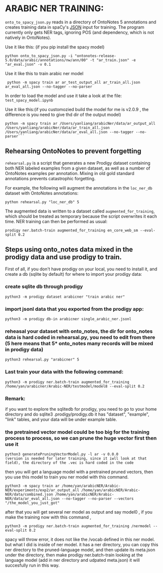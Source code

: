 # ARABIC NER TRAINING:

`onto_to_spacy_json.py` reads in a directory of OntoNotes 5 annotations and
creates training data in spaCy's
[JSON](https://spacy.io/api/annotation#json-input) input for training. The
program currently only gets NER tags, ignoring POS (and dependency, which is
not natively in OntoNotes).

Use it like this: (if you pip install the spacy model)

```
python onto_to_spacy_json.py -i "ontonotes-release-5.0/data/arabic/annotations/nw/ann/00" -t "ar_train.json" -e "ar_eval.json" -v 0.1
```

Use it like this to train arabic ner model
```
 python -m spacy train ar ar_test_output_all ar_train_all.json ar_eval_all.json --no-tagger --no-parser
```
In order to load the model and use it take a look at the file:
`test_spacy_model.ipynb`

Use it like this:(if you customozied build the model for me is v2.0.9 , the difference is you need to give thd dir of the output model)

```
python -m spacy train ar /Users/yanliang/arabicNer/data/ar_output_all /Users/yanliang/arabicNer/data/ar_train_all.json /Users/yanliang/arabicNer/data/ar_eval_all.json --no-tagger --no-parser```
```

## Rehearsing OntoNotes to prevent forgetting

`rehearsal.py` is a script that generates a new Prodigy dataset containing both
NER labeled examples from a given dataset, as well as a number of OntoNotes
examples per annotation. Mixing in old gold standard annotations prevents
catastrophic forgetting.

For example, the following will augment the annotations in the `loc_ner_db`
dataset with OntoNotes annotations:

`python rehearsal.py "loc_ner_db" 5`

The augmented data is written to a dataset called `augmented_for_training`,
which should be treated as temporary because the script overwrites it each
time. NER training can then be performed as usual:

```
prodigy ner.batch-train augmented_for_training en_core_web_sm --eval-split 0.2 
```

## Steps using onto_notes data mixed in the prodigy data and use prodigy to train.
First of all, if you don't have prodigy on your local, you need to install it, and create a db (sqlite by default) for where to import your prodigy data:
### create sqlite db through prodigy
```
python3 -m prodigy dataset arabicner "train arabic ner"
```
### import jsonl data that you exported from the prodigy app:
```
python3 -m prodigy db-in arabicner single_arabic_ner.jsonl 
```
### reheasal your dataset with onto_notes, the dir for onto_notes data is hard coded in rehearsal.py, you need to edit from there (5 here means that 5* onto_notes many records will be mixed in prodigy data)
```
python3 rehearsal.py "arabicner" 5
```
### Last train your data with the following command:
```
python3 -m prodigy ner.batch-train augmented_for_training /home/yan/arabicner/Arabic-NER/testmodel/model8 --eval-split 0.2
```

### Remark:
if you want to explore the sqlitedb for prodigy, you need to go to your home directory
and do sqlite3 .prodigy/prodigy.db
it has "dataset", "example", "link" tables, and your data will be under example table.

### the pretrained vector model could be too big for the training process to process, so we can prune the huge vector first then use it
```
python3 generatePruningVectorModel.py -l ar -v 0.0.0
(version is needed for later training, since it iwll look at that field), the directory of the .vec is hard coded in the code
```
then you will get a language model with a pretrained pruned vectors, then you use this model to train you ner model with this command.
```
python3 -m spacy train ar /home/yan/arabicNER/Arabic-NER/experiments/exp2/ar_output_all /home/yan/arabicNER/Arabic-NER/data/combined.json /home/yan/arabicNER/Arabic-NER/data/ar_eval_all.json --no-tagger --no-parser --vectors "/the_model_you_just_got"
```
after that you will get several ner model as output and say model0 , if you make the training now with this command ,
```
python3 -m prodigy ner.batch-train augmented_for_training /nermodel --eval-split 0.2
```
spacy will throw error, it does  not like the /vocab defined in this ner model. but what I did is inside of ner model. it has a ner directory, you can copy this ner directory to the pruned-language model, and then update its meta.json under the directory, then make prodigy ner.batch-train looking at the language model (add in ner directory and udpated meta.json)
it will succesfully run in this way.

